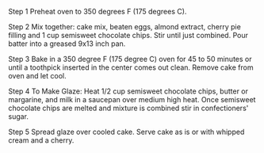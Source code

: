 Step 1
Preheat oven to 350 degrees F (175 degrees C).

 Step 2
Mix together: cake mix, beaten eggs, almond extract, cherry pie filling and 1 cup semisweet chocolate chips. Stir until just combined. Pour batter into a greased 9x13 inch pan.

 Step 3
Bake in a 350 degree F (175 degree C) oven for 45 to 50 minutes or until a toothpick inserted in the center comes out clean. Remove cake from oven and let cool.

 Step 4
To Make Glaze: Heat 1/2 cup semisweet chocolate chips, butter or margarine, and milk in a saucepan over medium high heat. Once semisweet chocolate chips are melted and mixture is combined stir in confectioners' sugar.

 Step 5
Spread glaze over cooled cake. Serve cake as is or with whipped cream and a cherry.